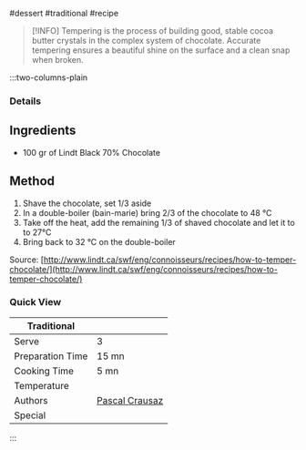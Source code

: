 #dessert #traditional #recipe

> [!INFO]
> Tempering is the process of building good, stable cocoa butter crystals in the complex system of chocolate. Accurate tempering ensures a beautiful shine on the surface and a clean snap when broken.

:::two-columns-plain

### Details
## Ingredients

- 100 gr of Lindt Black 70% Chocolate


## Method

1. Shave the chocolate, set 1/3 aside
2. In a double-boiler (bain-marie) bring 2/3 of the chocolate to 48 °C
3. Take off the heat, add the remaining 1/3 of shaved chocolate and let it to to 27°C
4. Bring back to 32 °C on the double-boiler

Source: [http://www.lindt.ca/swf/eng/connoisseurs/recipes/how-to-temper-chocolate/](http://www.lindt.ca/swf/eng/connoisseurs/recipes/how-to-temper-chocolate/)



### Quick View
| Traditional      |                                                |
| ---------------- | ---------------------------------------------- |
| Serve            | 3                                              |
| Preparation Time | 15 mn                                          |
| Cooking Time     | 5 mn                                           |
| Temperature      |                                                |
| Authors          | [Pascal Crausaz](mailto:pascal@askpascal.com)  |
| Special          |                                                |

:::

